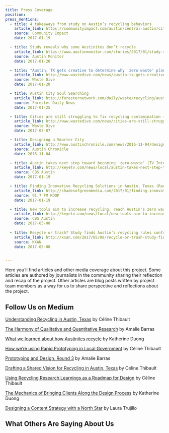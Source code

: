 ```yaml
---
title: Press Coverage
position:
press_mentions:
  - title: 4 takeaways from study on Austin’s recycling behaviors
    article_link: https://communityimpact.com/austin/central-austin/city-county/2017/01/19/4-takeaways-study-austins-recycling-behaviors/
    source: Community Impact
    date: 2017-01-19

  - title: Study reveals why some Austinites don’t recycle
    article_link: https://www.austinmonitor.com/stories/2017/01/study-reveals-austinites-dont-recycle/
    source: Austin Monitor
    date: 2017-01-20

  - title: "Austin, TX gets creative to determine why 'zero waste' plan has stalled"
    article_link: http://www.wastedive.com/news/austin-tx-gets-creative-to-determine-why-zero-waste-plan-has-stalled/434449/
    source: Waste Dive
    date: 2017-01-20

  - title: Austin City Soul Searching
    article_link: http://foresternetwork.com/daily/waste/recycling/austin-city-soul-searching/
    source: Forester Daily News
    date: 2017-01-25

  - title: Cities are still struggling to fix recycling contamination — and now, it's getting personal
    article_link: http://www.wastedive.com/news/cities-are-still-struggling-to-fix-recycling-contamination-and-now-its/435578/
    source: Waste Dive
    date: 2017-02-07

  - title: Designing a Smarter City
    article_link: http://www.austinchronicle.com/news/2016-11-04/designing-a-smarter-city/
    source: Austin Chronicle
    date: 2016-11-04

  - title: Austin takes next step toward becoming 'zero-waste' (TV Interview)
    article_link: http://keyetv.com/news/local/austin-takes-next-step-toward-becoming-zero-waste
    source: CBS Austin
    date: 2017-01-19

  - title: Finding Innovative Recycling Solutions in Austin, Texas (Radio Interview
    article_link: http://shadesofgreenmedia.com/2017/01/finding-innovative-recycling-solutions-in-austin-texas-01-19-2017/
    source: 91.7 FM KOOP
    date: 2017-01-19

  - title: New tools aim to increase recycling, reach Austin's zero waste goal (TV Interview)
    article_link: http://keyetv.com/news/local/new-tools-aim-to-increase-recycling-reach-austins-zero-waste-goal
    source: CBS Austin
    date: 2017-05-08
    
  - title: Recycle or trash? Study finds Austin’s recycling rules confusing (TV Interview)
    article_link: http://kxan.com/2017/05/08/recycle-or-trash-study-finds-austins-recycling-rules-confusing/
    source: KXAN
    date: 2017-05-08


---
```


Here you’ll find articles and other media coverage about this project. Some articles are authored by journalists in the community sharing their reflection and recap of the project. Other articles are blog posts written by project team members as a way for us to share perspective and reflections about the project.

## Follow Us on Medium

[Understanding Recycling in Austin, Texas](https://medium.com/civiqueso/understanding-recycling-in-austin-texas-397a7b42d76f) by Céline Thibault

[The Harmony of Qualitative and Quantitative Research](https://medium.com/civiqueso/the-harmony-of-qualitative-and-quantitative-research-80d0bebc4fec) by Amalie Barras

[What we learned about how Austinites recycle](https://medium.com/civiqueso/what-we-learned-about-how-austinites-recycle-bbe0340bd167) by Katherine Duong

[How we’re using Rapid Prototyping in Local Government](https://medium.com/civiqueso/how-were-using-rapid-prototyping-to-design-for-austin-city-government-d0ee34f24f3a) by Céline Thibault

[Prototyping and Design, Round 3](https://medium.com/civiqueso/prototypes-blog-post-round-3-cb8313a02f00) by Amalie Barras

[Drafting a Shared Vision for Recycling in Austin, Texas](https://medium.com/civiqueso/drafting-a-shared-vision-for-recycling-in-austin-texas-725f2cc8c765) by Céline Thibault

[Using Recycling Research Learnings as a Roadmap for Design](https://medium.com/civiqueso/im-c%C3%A9line-bb0c8c9dcdc4) by Céline Thibault

[The Mechanics of Bringing Clients Along the Design Process](https://medium.com/civiqueso/the-mechanics-of-bringing-clients-along-the-design-process-93010a6607f2) by Katherine Duong

[Designing a Content Strategy with a North Star](https://medium.com/@laura.c.trujillo_18/designing-a-content-strategy-with-a-north-star-16539c743088) by Laura Trujillo

## What Others Are Saying About Us
